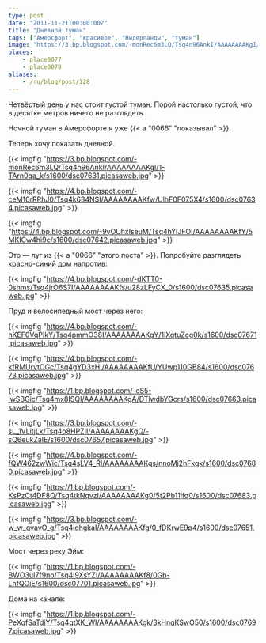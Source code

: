 ```yaml
---
type: post
date: "2011-11-21T00:00:00Z"
title: "Дневной туман"
tags: ["Амерсфорт", "красивое", "Нидерланды", "туман"]
image: "https://3.bp.blogspot.com/-monRec6m3LQ/Tsq4n96AnkI/AAAAAAAAKgI/1-TArn0qa_k/s1600/dsc07631.picasaweb.jpg"
places:
    - place0077
    - place0078
aliases:
    - /ru/blog/post/128
---
```


Четвёртый день у нас стоит густой туман. Порой настолько густой, что в десятке метров ничего не разглядеть.

Ночной туман в Амерсфорте я уже {{< a "0066" "показывал" >}}.

Теперь хочу показать дневной.

{{< imgfig "https://3.bp.blogspot.com/-monRec6m3LQ/Tsq4n96AnkI/AAAAAAAAKgI/1-TArn0qa_k/s1600/dsc07631.picasaweb.jpg" >}}

<!--more-->

{{< imgfig "https://4.bp.blogspot.com/-ceM10rRRhJ0/Tsq4k634NSI/AAAAAAAAKfw/UlhF0F075X4/s1600/dsc07634.picasaweb.jpg" >}}

{{< imgfig "https://4.bp.blogspot.com/-9yOUhxIseuM/Tsq4hYlJFOI/AAAAAAAAKfY/5MKICw4hi9c/s1600/dsc07642.picasaweb.jpg" >}}

Это — луг из {{< a "0066" "этого поста" >}}. Попробуйте разглядеть красно-синий дом напротив:

{{< imgfig "https://4.bp.blogspot.com/-dKTT0-0shms/Tsq4jrO6S7I/AAAAAAAAKfs/u28zLFyCX_0/s1600/dsc07635.picasaweb.jpg" >}}

Пруд и велосипедный мост через него:

{{< imgfig "https://4.bp.blogspot.com/-hKEF0VqPIkY/Tsq4pmmO38I/AAAAAAAAKgY/1iXqtuZcg0k/s1600/dsc07671.picasaweb.jpg" >}}

{{< imgfig "https://4.bp.blogspot.com/-kfRMUrytOGc/Tsq4gYD3xHI/AAAAAAAAKfU/YUwp110GB84/s1600/dsc07673.picasaweb.jpg" >}}

{{< imgfig "https://1.bp.blogspot.com/-cS5-lwSBGic/Tsq4mx8ISQI/AAAAAAAAKgA/DTlwdbYGcrs/s1600/dsc07663.picasaweb.jpg" >}}

{{< imgfig "https://3.bp.blogspot.com/-sL_1VLitjLk/Tsq4o8HPZII/AAAAAAAAKgQ/-sQ6eukZaIE/s1600/dsc07657.picasaweb.jpg" >}}

{{< imgfig "https://4.bp.blogspot.com/-fQW462zwWic/Tsq4sLV4_RI/AAAAAAAAKgs/nnoMj2hFkgk/s1600/dsc07680.picasaweb.jpg" >}}

{{< imgfig "https://1.bp.blogspot.com/-KsPzCt4DF8Q/Tsq4tkNqvzI/AAAAAAAAKg0/5t2Pb11jfq0/s1600/dsc07683.picasaweb.jpg" >}}

{{< imgfig "https://3.bp.blogspot.com/-w_w_qvavO_g/Tsq4iqhgkaI/AAAAAAAAKfg/0_fDKrwE9p4/s1600/dsc07651.picasaweb.jpg" >}}

Мост через реку Эйм:

{{< imgfig "https://1.bp.blogspot.com/-BWO3uI7f9no/Tsq4l9XsYZI/AAAAAAAAKf8/0Gb-LhfQOiE/s1600/dsc07701.picasaweb.jpg" >}}

Дома на канале:

{{< imgfig "https://1.bp.blogspot.com/-PeXqfSaTdiY/Tsq4qtXK_WI/AAAAAAAAKgk/3kHnqKSwO50/s1600/dsc07697.picasaweb.jpg" >}}
